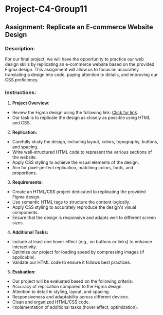 # Project-C4-Group11

## Assignment: Replicate an E-commerce Website Design

### Description:

For our final project, we will have the opportunity to practice our web design skills by replicating an e-commerce website based on the provided Figma design. This assignment will allow us to focus on accurately translating a design into code, paying attention to details, and improving our CSS proficiency.

### Instructions:

1. **Project Overview:**

- Review the Figma design using the following link: [Click for link](https://www.figma.com/file/eGZgj5EuT6Kv8MQWm8ANmg/Ecommerce-project?type=design&node-id=0-1&mode=design&t=2IGdXQOGbUFBSgVM-0).
- Our task is to replicate the design as closely as possible using HTML and CSS.

2. **Replication:**

- Carefully study the design, including layout, colors, typography, buttons, and spacing.
- Write well-structured HTML code to represent the various sections of the website.
- Apply CSS styling to achieve the visual elements of the design.
- Aim for pixel-perfect replication, matching colors, fonts, and proportions.

3. **Requirements:**

- Create an HTML/CSS project dedicated to replicating the provided Figma design.
- Use semantic HTML tags to structure the content logically.
- Apply CSS styling to accurately reproduce the design's visual components.
- Ensure that the design is responsive and adapts well to different screen sizes.

4. **Additional Tasks:**

- Include at least one hover effect (e.g., on buttons or links) to enhance interactivity.
- Optimize our project for loading speed by compressing images (if applicable).
- Validate our HTML code to ensure it follows best practices.

5. **Evaluation:**

- Our project will be evaluated based on the following criteria:
- Accuracy of replication compared to the Figma design.
- Attention to detail in styling, layout, and spacing.
- Responsiveness and adaptability across different devices.
- Clean and organized HTML/CSS code.
- Implementation of additional tasks (hover effect, optimization).

